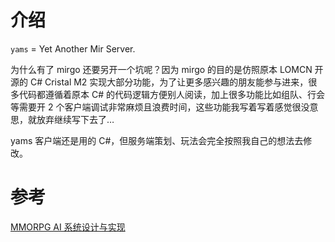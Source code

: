 # 介绍

`yams` = Yet Another Mir Server.

为什么有了 mirgo 还要另开一个坑呢？因为 mirgo 的目的是仿照原本 LOMCN 开源的 C# Cristal M2 实现大部分功能，为了让更多感兴趣的朋友能参与进来，很多代码都遵循着原本 C# 的代码逻辑方便别人阅读，加上很多功能比如组队、行会等需要开 2 个客户端调试非常麻烦且浪费时间，这些功能我写着写着感觉很没意思，就放弃继续写下去了…

yams 客户端还是用的 C#，但服务端策划、玩法会完全按照我自己的想法去修改。

# 参考

[MMORPG AI 系统设计与实现](https://gameinstitute.qq.com/course/detail/10097)
